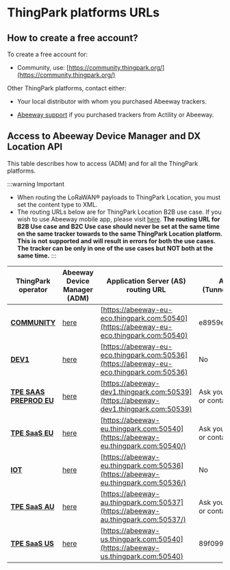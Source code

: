 # ThingPark platforms URLs

## How to create a free account?

To create a free account for:

*  Community, use: [https://community.thingpark.org/](https://community.thingpark.org/)<br/>


Other ThingPark platforms, contact either:

* Your local distributor with whom you purchased Abeeway trackers.<br/>

* [Abeeway support](https://thingpark.page.link/AbeewaySupport) if you purchased trackers from Actility or Abeeway.


## Access to Abeeway Device Manager and DX Location API

This table describes how to access  (ADM) and  for all the ThingPark platforms.

:::warning Important

- When routing the LoRaWAN® payloads to ThingPark Location, you must set the content type to XML.
- The routing URLs below are for ThingPark Location B2B use case. If you wish to use Abeeway mobile app, please visit [here](../../../Getting%20started/getting-started-with-abeeway-tracking-app). **The routing URL for B2B Use case and B2C Use case should never be set at the same time on the same tracker towards to the same ThingPark Location platform. This is not supported and will result in errors for both the use cases. The tracker can be only in one of the use cases but NOT both at the same time.**
:::

| ThingPark operator      | Abeeway Device Manager (ADM) | Application Server (AS) routing URL | Application Server (AS) Key<br/>(Tunnel Interface Authentication Key) | DX API Platform | DX API Prefix |
| ----------------------- | ---------------------------- | -------------- | ------ | --------------- | ------------- |
| **[COMMUNITY](https://community.thingpark.io/tpe/)**           | [here](https://community.thingpark.io/thingpark/abeewayDeviceAnalyzer/index.php?dxprofile=community-api) | [https://abeeway-eu-eco.thingpark.com:50540](https://abeeway-eu-eco.thingpark.com:50540) | e8959e26fd9bce52700605a9cfe74d53 | [Getting Started](https://dx-api.thingpark.io/getstarted/readme.md#/)<br/>[Documentation](https://dx-api.thingpark.io/location/latest)<br/>[Swagger UI](https://dx-api.thingpark.io/location/latest/swagger-ui/index.html?shortUrl=tpdx-location-api-contract.json)|community-api|
| **[DEV1](https://dev1.thingpark.com/portal/web/)**                | [here](https://dev1.thingpark.com/thingpark/abeewayDeviceAnalyzer/index.php?dxprofile=dev1-api) | [https://abeeway-eu-eco.thingpark.com:50536](https://abeeway-eu-eco.thingpark.com:50536) |  No | [Getting Started](https://dx-api.thingpark.io/getstarted/readme.md#/)<br/>[Documentation](https://dx-api.thingpark.io/location/latest)<br/>[Swagger UI](https://dx-api.thingpark.io/location/latest/swagger-ui/index.html?shortUrl=tpdx-location-api-contract.json) |dev1-api |
| **[TPE SAAS PREPROD EU](https://thingparkenterprise-preprod.eu.actility.com/tpe)** | [here](https://thingparkenterprise-preprod.eu.actility.com/thingpark/abeewayDeviceAnalyzer/index.php?dxprofile=tpe-eu-preprod-api) | [https://abeeway-dev1.thingpark.com:50539](https://abeeway-dev1.thingpark.com:50539) |  Ask your local distributor<br/>or contact [Abeeway Support](https://thingpark.page.link/AbeewaySupport) | [Getting Started](https://dx-api.thingpark.io/getstarted/readme.md#/)<br/>[Documentation](https://dx-api.thingpark.io/location/latest)<br/>[Swagger UI](https://dx-api.thingpark.io/location/latest/swagger-ui/index.html?shortUrl=tpdx-location-api-contract.json)|tpe-eu-preprod-api|
| **[TPE SaaS EU](https://thingparkenterprise.eu.actility.com/tpe/)**         | [here](https://thingparkenterprise.eu.actility.com/thingpark/abeewayDeviceAnalyzer/index.php?dxprofile=tpe-eu-api) | [https://abeeway-eu.thingpark.com:50540](https://abeeway-eu.thingpark.com:50540/) |  Ask your local distributor<br/>or contact [Abeeway Support](https://thingpark.page.link/AbeewaySupport) |[Getting Started](https://dx-api.thingpark.com/getstarted/readme.md#/)<br/>[Documentation](https://dx-api.thingpark.com/location/latest)<br/>[Swagger UI](https://dx-api.thingpark.com/location/latest/swagger-ui/index.html?shortUrl=tpdx-location-api-contract.json) |tpe-eu-api|
| **[IOT](https://iot.thingpark.com/portal/web/)**                 | [here](https://iot.thingpark.com/abeewayDeviceAnalyzer/?dxprofile=iot-api) | [https://abeeway-eu.thingpark.com:50536](https://abeeway-eu.thingpark.com:50536/) |  No | [Getting Started](https://dx-api.thingpark.com/getstarted/readme.md#/)<br/>[Documentation](https://dx-api.thingpark.com/location/latest)<br/>[Swagger UI](https://dx-api.thingpark.com/location/latest/swagger-ui/index.html?shortUrl=tpdx-location-api-contract.json) | iot-api|
| **[TPE SaaS AU](https://thingparkenterprise.au.actility.com/tpe/)**         | [here](https://thingparkenterprise.au.actility.com/thingpark/abeewayDeviceAnalyzer/index.php?dxprofile=tpe-au1-api) | [https://abeeway-au.thingpark.com:50537](https://abeeway-au.thingpark.com:50537/) |  Ask your local distributor<br/>or contact [Abeeway Support](https://thingpark.page.link/AbeewaySupport) |[Getting Started](https://dx-api-au1.thingpark.com/getstarted/readme.md#/)<br/>[Documentation](https://dx-api-au1.thingpark.com/location/latest)<br/>[Swagger UI](https://dx-api-au1.thingpark.com/location/latest/swagger-ui/index.html?shortUrl=tpdx-location-api-contract.json) |tpe-au1-api|
| **[TPE SaaS US](https://thingparkenterprise.us.actility.com/tpe)**         | [here](https://thingparkenterprise.us.actility.com/thingpark/abeewayDeviceAnalyzer/index.php?dxprofile=tpe-us-api) | [https://abeeway-us.thingpark.com:50540](https://abeeway-us.thingpark.com:50540) |  89f099f1ac454f121a4aeab50a41ef54 | [Getting Started](https://dx-api-us.thingpark.com/getstarted/readme.md#/)<br/>[Documentation](https://dx-api-us.thingpark.com/location/latest)<br/>[Swagger UI](https://dx-api-us.thingpark.com/location/latest/swagger-ui/index.html?shortUrl=tpdx-location-api-contract.json) | tpe-us-api|

